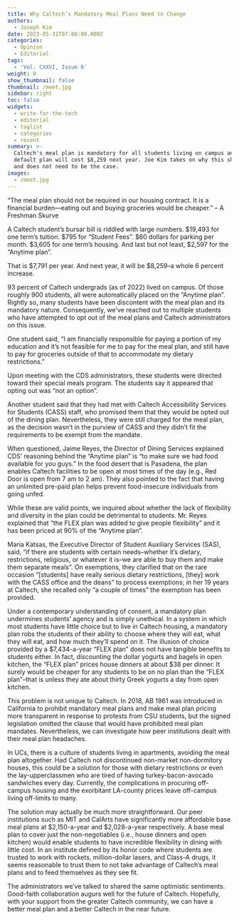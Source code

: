 ```yaml
---
title: Why Caltech’s Mandatory Meal Plans Need to Change
authors:
  - Joseph Kim
date: 2023-05-31T07:00:00.000Z
categories:
  - Opinion
  - Editorial
tags:
  - 'Vol. CXXVI, Issue 6'
weight: 0
show_thumbnail: false
thumbnail: /meet.jpg
sidebar: right
toc: false
widgets:
  - write-for-the-tech
  - editorial
  - taglist
  - categories
  - recent
summary: >-
  Caltech's meal plan is mandatory for all students living on campus and the
  default plan will cost $8,259 next year. Joe Kim takes on why this should not
  and does not need to be the case.
images:
  - /meet.jpg
---
```


“The meal plan should not be required in our housing contract. It is a financial burden—eating out and buying groceries would be cheaper.” – A Freshman Skurve

A Caltech student’s bursar bill is riddled with large numbers. $19,493 for one term’s tuition. $795 for “Student Fees”. $60 dollars for parking per month. $3,605 for one term’s housing. And last but not least, $2,597 for the “Anytime plan”.

That is $7,791 per year. And next year, it will be $8,259–a whole 6 percent increase.

93 percent of Caltech undergrads (as of 2022) lived on campus. Of those roughly 900 students, all were automatically placed on the “Anytime plan”. Rightly so, many students have been discontent with the meal plan and its mandatory nature. Consequently, we’ve reached out to multiple students who have attempted to opt out of the meal plans and Caltech administrators on this issue.

One student said, “I am financially responsible for paying a portion of my education and it’s not feasible for me to pay for the meal plan, and still have to pay for groceries outside of that to accommodate my dietary restrictions.”

Upon meeting with the CDS administrators, these students were directed toward their special meals program. The students say it appeared that opting out was “not an option”.

Another student said that they had met with Caltech Accessibility Services for Students (CASS) staff, who promised them that they would be opted out of the dining plan. Nevertheless, they were still charged for the meal plan, as the decision wasn’t in the purview of CASS and they didn’t fit the requirements to be exempt from the mandate.

When questioned, Jaime Reyes, the Director of Dining Services explained CDS’ reasoning behind the “Anytime plan” is “to make sure we had food available for you guys.” In the food desert that is Pasadena, the plan enables Caltech facilities to be open at most times of the day (e.g., Red Door is open from 7 am to 2 am). They also pointed to the fact that having an unlimited pre-paid plan helps prevent food-insecure individuals from going unfed.

While these are valid points, we inquired about whether the lack of flexibility and diversity in the plan could be detrimental to students. Mr. Reyes explained that “the FLEX plan was added to give people flexibility” and it has been priced at 90% of the “Anytime plan”.

Maria Katsas, the Executive Director of Student Auxiliary Services (SAS), said, “if there are students with certain needs–whether it’s dietary, restrictions, religious, or whatever it is–we are able to buy them and make them separate meals”. On exemptions, they clarified that on the rare occasion “\[students] have really serious dietary restrictions, \[they] work with the CASS office and the deans” to process exemptions; in her 19 years at Caltech, she recalled only “a couple of times” the exemption has been provided.

Under a contemporary understanding of consent, a mandatory plan undermines students’ agency and is simply unethical. In a system in which most students have little choice but to live in Caltech housing, a mandatory plan robs the students of their ability to choose where they will eat, what they will eat, and how much they’ll spend on it. The illusion of choice provided by a $7,434-a-year “FLEX plan” does not have tangible benefits to students either. In fact, discounting the dollar yogurts and bagels in open kitchen, the “FLEX plan” prices house dinners at about $38 per dinner. It surely would be cheaper for any students to be on no plan than the “FLEX plan”–that is unless they ate about thirty Greek yogurts a day from open kitchen.

This problem is not unique to Caltech. In 2018, AB 1961 was introduced in California to prohibit mandatory meal plans and make meal plan pricing more transparent in response to protests from CSU students, but the signed legislation omitted the clause that would have prohibited meal plan mandates. Nevertheless, we can investigate how peer institutions dealt with their meal plan headaches.

In UCs, there is a culture of students living in apartments, avoiding the meal plan altogether. Had Caltech not discontinued non-market non-dormitory houses, this could be a solution for those with dietary restrictions or even the lay-upperclassmen who are tired of having turkey-bacon-avocado sandwiches every day. Currently, the complications in procuring off-campus housing and the exorbitant LA-county prices leave off-campus living off-limits to many.

The solution may actually be much more straightforward. Our peer institutions such as MIT and CalArts have significantly more affordable base meal plans at $2,150-a-year and $2,028-a-year respectively. A base meal plan to cover just the non-negotiables (i.e., house dinners and open kitchen) would enable students to have incredible flexibility in dining with little cost. In an institute defined by its honor code where students are trusted to work with rockets, million-dollar lasers, and Class-A drugs, it seems reasonable to trust them to not take advantage of Caltech’s meal plans and to feed themselves as they see fit.

The administrators we’ve talked to shared the same optimistic sentiments. Good-faith collaboration augurs well for the future of Caltech. Hopefully, with your support from the greater Caltech community, we can have a better meal plan and a better Caltech in the near future.
